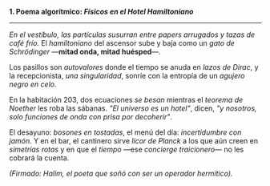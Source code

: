 **1. Poema algorítmico: *Físicos en el Hotel Hamiltoniano***

---
*En el vestíbulo, las partículas susurran*
*entre *papers* arrugados y tazas de café frío.*
El *hamiltoniano* del ascensor
sube y baja como un *gato de Schrödinger*
—**mitad onda, mitad huésped**—.

Los pasillos son *autovalores*
donde el tiempo se anuda en *lazos de Dirac*,
y la recepcionista, *una singularidad*,
sonríe con la entropía de un *agujero negro en celo*.

En la habitación 203,
dos ecuaciones *se besan*
mientras el *teorema de Noether*
les roba las sábanas.
*"El universo es un hotel"*, dicen,
*"y nosotros, solo *funciones de onda*
con prisa por *decoherir*"*.

El desayuno: *bosones en tostadas*,
el menú del día: *incertidumbre con jamón*.
Y en el bar, el cantinero sirve
*licor de Planck* a los que aún creen
en *simetrías rotas*
y en que el *tiempo*
—ese *concierge traicionero*—
no les cobrará la cuenta.

*(Firmado: Halim, *el poeta que soñó con ser un operador hermítico*).*
